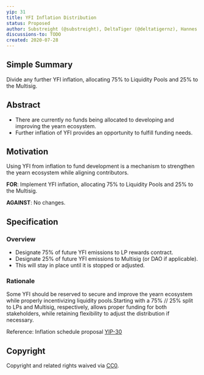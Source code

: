 ```yaml
---
yip: 31
title: YFI Inflation Distribution
status: Proposed
author: Substreight (@substreight), DeltaTiger (@deltatigernz), Hannes Graah, Daryl Lau (@Daryllautk)
discussions-to: TODO
created: 2020-07-28
---
```


## Simple Summary
Divide any further YFI inflation, allocating 75% to Liquidity Pools and 25% to the Multisig.

## Abstract
* There are currently no funds being allocated to developing and  improving the yearn ecosystem. 
* Further inflation of YFI provides an opportunity to fulfill funding needs.

## Motivation
Using YFI from inflation to fund development is a mechanism to strengthen the yearn ecosystem while aligning contributors. 

**FOR**: Implement YFI inflation, allocating 75% to Liquidity Pools and 25% to the Multisig.

**AGAINST**: No changes.

## Specification

### Overview
* Designate 75% of future YFI emissions to LP rewards contract. 
* Designate 25% of future YFI emissions to Multisig (or DAO if applicable).
* This will stay in place until it is stopped or adjusted.

### Rationale

Some YFI should be reserved to secure and improve the yearn ecosystem while properly incentivizing liquidity pools.Starting with a 75% // 25% split to LPs and Multisig, respectively, allows proper funding for both stakeholders, while retaining flexibility to adjust the distribution if necessary. 

Reference: Inflation schedule proposal [YIP-30](https://github.com/substreight/YIPS/blob/master/YIPS/yip-30.md)

## Copyright
Copyright and related rights waived via [CC0](https://creativecommons.org/publicdomain/zero/1.0/).
